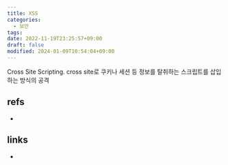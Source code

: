 ```yaml
---
title: XSS
categories:
  - 보안
tags: 
date: 2022-11-19T23:25:57+09:00
draft: false
modified: 2024-01-09T10:54:04+09:00
---
```

Cross Site Scripting. cross site로 쿠키나 세션 등 정보를 탈취하는 스크립트를 삽입하는 방식의 공격


## refs
- 


## links
- 
